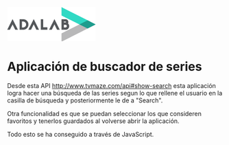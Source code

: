 ![Adalab](_src/assets/images/logo-adalab-80px.png)

# Aplicación de buscador de series

Desde esta API http://www.tvmaze.com/api#show-search esta aplicación logra hacer una búsqueda de las series segun lo que rellene el usuario en la casilla de búsqueda y posteriormente le de a "Search".

Otra funcionalidad es que se puedan seleccionar los que consideren favoritos y tenerlos guardados al volverse abrir la aplicación.

Todo esto se ha conseguido a través de JavaScript.
